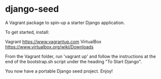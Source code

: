 # django-seed
A Vagrant package to spin-up a starter Django application.

To get started, install:

Vagrant https://www.vagrantup.com
VirtualBox https://www.virtualbox.org/wiki/Downloads

From the Vagrant folder, run 'vagrant up' and follow the instructions at the end of the bootstrap.sh script under the heading "To Start Django".

You now have a portable Django seed project. Enjoy!
